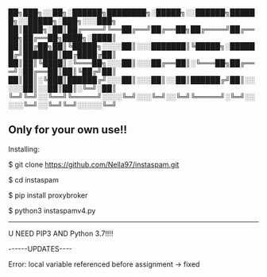 

██╗███╗░░██╗░██████╗████████╗░█████╗░░██████╗██████╗░░█████╗░███╗░░░███╗
██║████╗░██║██╔════╝╚══██╔══╝██╔══██╗██╔════╝██╔══██╗██╔══██╗████╗░████║
██║██╔██╗██║╚█████╗░░░░██║░░░███████║╚█████╗░██████╔╝███████║██╔████╔██║
██║██║╚████║░╚═══██╗░░░██║░░░██╔══██║░╚═══██╗██╔═══╝░██╔══██║██║╚██╔╝██║
██║██║░╚███║██████╔╝░░░██║░░░██║░░██║██████╔╝██║░░░░░██║░░██║██║░╚═╝░██║
╚═╝╚═╝░░╚══╝╚═════╝░░░░╚═╝░░░╚═╝░░╚═╝╚═════╝░╚═╝░░░░░╚═╝░░╚═╝╚═╝░░░░░╚═╝

Only for your own use!!
---------------------------
Installing:

$ git clone https://github.com/Nella97/instaspam.git

$ cd instaspam

$ pip install proxybroker

$ python3 instaspamv4.py

------------------------------
U NEED PIP3 AND Python 3.7!!!!


------UPDATES----

Error: local variable referenced before assignment -> fixed
